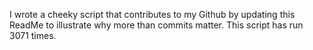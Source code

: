 I wrote a cheeky script that contributes to my Github by updating this ReadMe to illustrate why more than commits matter. This script has run 3071 times.